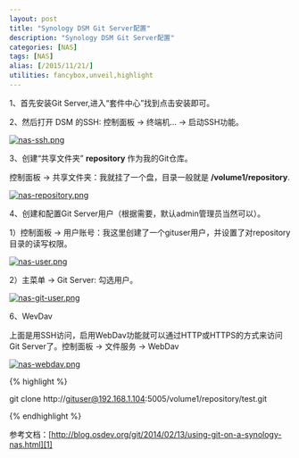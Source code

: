 ```yaml
---
layout: post
title: "Synology DSM Git Server配置"
description: "Synology DSM Git Server配置"
categories: [NAS]
tags: [NAS]
alias: [/2015/11/21/]
utilities: fancybox,unveil,highlight
---
```


1、首先安装Git Server,进入“套件中心”找到点击安装即可。


2、然后打开 DSM 的SSH: 控制面板 → 终端机... → 启动SSH功能。

<a class="post-image" href="/assets/images/posts/nas-ssh.png">
<img itemprop="image" data-src="/assets/images/posts/nas-ssh.png" src="/assets/js/unveil/loader.gif" alt="nas-ssh.png" />
</a>

3、创建“共享文件夹” **repository** 作为我的Git仓库。

控制面板 → 共享文件夹：我就挂了一个盘，目录一般就是 **/volume1/repository**.

<a class="post-image" href="/assets/images/posts/nas-repository.png">
<img itemprop="image" data-src="/assets/images/posts/nas-repository.png" src="/assets/js/unveil/loader.gif" alt="nas-repository.png" />
</a>


4、创建和配置Git Server用户（根据需要，默认admin管理员当然可以）。

1）控制面板 → 用户账号：我这里创建了一个gituser用户，并设置了对repository目录的读写权限。

<a class="post-image" href="/assets/images/posts/nas-user.png">
<img itemprop="image" data-src="/assets/images/posts/nas-user.png" src="/assets/js/unveil/loader.gif" alt="nas-user.png" />
</a>

2）主菜单 → Git Server: 勾选用户。

<a class="post-image" href="/assets/images/posts/nas-git-user.png">
<img itemprop="image" data-src="/assets/images/posts/nas-git-user.png" src="/assets/js/unveil/loader.gif" alt="nas-git-user.png" />
</a>





6、WevDav

上面是用SSH访问，启用WebDav功能就可以通过HTTP或HTTPS的方式来访问Git Server了。控制面板 → 文件服务 → WebDav

<a class="post-image" href="/assets/images/posts/nas-webdav.png">
<img itemprop="image" data-src="/assets/images/posts/nas-webdav.png" src="/assets/js/unveil/loader.gif" alt="nas-webdav.png" />
</a>

{% highlight %}

git clone http://gituser@192.168.1.104:5005/volume1/repository/test.git

{% endhighlight %}


参考文档：[http://blog.osdev.org/git/2014/02/13/using-git-on-a-synology-nas.html][1]



[1]: http://blog.osdev.org/git/2014/02/13/using-git-on-a-synology-nas.html





